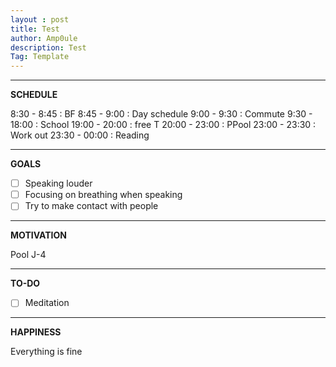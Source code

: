```yaml
---
layout : post
title: Test
author: Amp0ule
description: Test
Tag: Template
---
```


*****
**SCHEDULE**

8:30 - 8:45 : BF
8:45 - 9:00 : Day schedule
9:00 - 9:30 : Commute
9:30 - 18:00 : School
19:00 - 20:00 : free T
20:00 - 23:00 : PPool
23:00 - 23:30 : Work out
23:30 - 00:00 : Reading

*****
**GOALS**

- [ ] Speaking louder
- [ ] Focusing on breathing when speaking
- [ ] Try to make contact with people

*****
**MOTIVATION**

Pool J-4

*****
**TO-DO**

- [ ] Meditation

*****
**HAPPINESS**

Everything is fine
